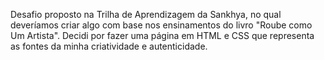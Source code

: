 Desafio proposto na Trilha de Aprendizagem da Sankhya, no qual deveríamos criar algo com base nos ensinamentos do livro "Roube como Um Artista". Decidi por fazer uma página em HTML e CSS que representa as fontes da minha criatividade e autenticidade.
